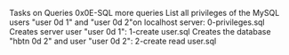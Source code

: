 Tasks on Queries 0x0E-SQL more queries
List all privileges of the MySQL users "user 0d 1" and "user 0d 2"on localhost server: 0-privileges.sql
Creates server user "user 0d 1": 1-create user.sql
Creates the database "hbtn 0d 2" and user "user 0d 2": 2-create read user.sql
